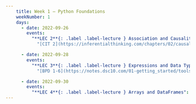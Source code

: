 ```yaml
---
    title: Week 1 – Python Foundations
    weekNumber: 1
    days:
      - date: 2022-09-26
        events:
          "**LEC 2**{: .label .label-lecture } Association and Causality":
            "[CIT 2](https://inferentialthinking.com/chapters/02/causality-and-experiments.html)"

      - date: 2022-09-28
        events:
          "**LEC 3**{: .label .label-lecture } Expressions and Data Types":
            "[BPD 1-6](https://notes.dsc10.com/01-getting_started/tools.html)"

      - date: 2022-09-30
        events:
          "**LEC 4**{: .label .label-lecture } Arrays and DataFrames":
---
```


